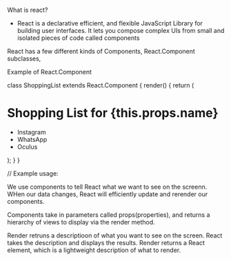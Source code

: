 What is react?
  - React is a declarative efficient, and flexible JavaScript Library for building user interfaces. It lets you compose complex UIs from small and isolated pieces of code called components

  React has a few different kinds of Components, React.Component subclasses,

  Example of React.Component

  class ShoppingList extends React.Component {
  render() {
    return (
      <div className="shopping-list">
        <h1>Shopping List for {this.props.name}</h1>
        <ul>
          <li>Instagram</li>
          <li>WhatsApp</li>
          <li>Oculus</li>
        </ul>
      </div>
    );
  }
}

// Example usage: <ShoppingList name="Mark" />

We use components to tell React what we want to see on the screenn. WHen our data changes, React will efficiently update and rerender our components.

Components take in parameters called props(properties), and returns a hierarchy of views to display via the render method.

Render retruns a descriptioon of what you want to see on the screen. React takes the description and displays the results. Render returns a React element, which is a lightweight description of what to render.